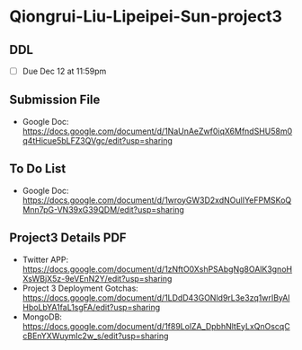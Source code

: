 # Qiongrui-Liu-Lipeipei-Sun-project3

## **DDL**
- [ ] Due Dec 12 at 11:59pm 

## **Submission File**
- Google Doc: https://docs.google.com/document/d/1NaUnAeZwf0iqX6MfndSHU58m0q4tHicue5bLFZ3QVgc/edit?usp=sharing

## **To Do List**
- Google Doc: https://docs.google.com/document/d/1wroyGW3D2xdNOulIYeFPMSKoQMnn7pG-VN39xG39QDM/edit?usp=sharing


## **Project3 Details PDF**
- Twitter APP: https://docs.google.com/document/d/1zNftO0XshPSAbgNg8OAlK3gnoHXsWBjX5z-9eVEnN2Y/edit?usp=sharing
- Project 3 Deployment Gotchas: https://docs.google.com/document/d/1LDdD43GONld9rL3e3zq1wrIByAlHboLbYA1faL1sgFA/edit?usp=sharing
- MongoDB: https://docs.google.com/document/d/1f89LolZA_DpbhNltEyLxQnOscqCcBEnYXWuymIc2w_s/edit?usp=sharing


